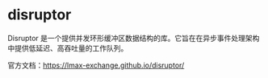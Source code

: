 # disruptor

Disruptor 是一个提供并发环形缓冲区数据结构的库。它旨在在异步事件处理架构中提供低延迟、高吞吐量的工作队列。

官方文档：https://lmax-exchange.github.io/disruptor/

